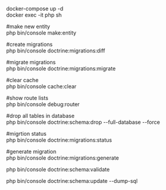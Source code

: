 docker-compose up -d \
docker exec -it php sh

#make new entity \
php bin/console make:entity

#create migrations \
php bin/console doctrine:migrations:diff

#migrate migrations \
php bin/console doctrine:migrations:migrate

#clear cache \
php bin/console cache:clear

#show route lists \
php bin/console debug:router

#drop all tables in database \
php bin/console doctrine:schema:drop --full-database --force

#migrtion status \
php bin/console doctrine:migrations:status

#generate migration \
php bin/console doctrine:migrations:generate 

php bin/console doctrine:schema:validate

php bin/console doctrine:schema:update --dump-sql
